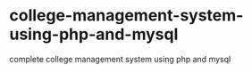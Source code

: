 # college-management-system-using-php-and-mysql
complete college management system using php and mysql
